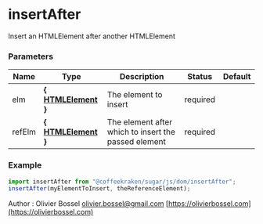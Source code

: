 # insertAfter

Insert an HTMLElement after another HTMLElement

### Parameters

| Name   | Type                                                                             | Description                                          | Status   | Default |
| ------ | -------------------------------------------------------------------------------- | ---------------------------------------------------- | -------- | ------- |
| elm    | **{ [HTMLElement](https://developer.mozilla.org/fr/docs/Web/API/HTMLElement) }** | The element to insert                                | required |
| refElm | **{ [HTMLElement](https://developer.mozilla.org/fr/docs/Web/API/HTMLElement) }** | The element after which to insert the passed element | required |

### Example

```js
import insertAfter from "@coffeekraken/sugar/js/dom/insertAfter";
insertAfter(myElementToInsert, theReferenceElement);
```

Author : Olivier Bossel [olivier.bossel@gmail.com](mailto:olivier.bossel@gmail.com) [https://olivierbossel.com](https://olivierbossel.com)
